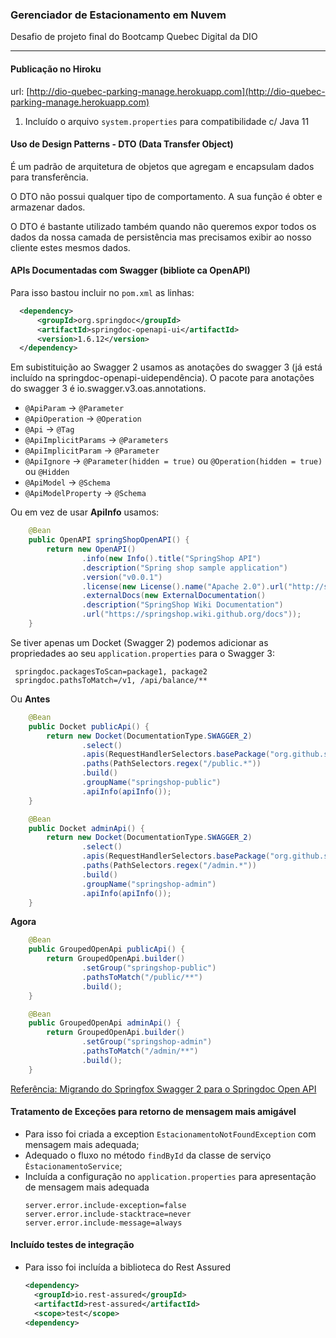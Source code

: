 ### Gerenciador de Estacionamento em Nuvem

Desafio de projeto final do Bootcamp Quebec Digital da DIO

------------------------

#### Publicação no Hiroku
url: [http://dio-quebec-parking-manage.herokuapp.com](http://dio-quebec-parking-manage.herokuapp.com)

1) Incluído o arquivo ``system.properties`` para compatibilidade c/ Java 11

#### Uso de Design Patterns - DTO (Data Transfer Object)

É um padrão de arquitetura de objetos que agregam e encapsulam dados para transferência.

O DTO não possui qualquer tipo de comportamento. A sua função é obter e armazenar dados.

O DTO é bastante utilizado também quando não queremos expor todos os dados da nossa camada de persistência mas precisamos exibir ao nosso cliente estes mesmos dados.

#### APIs Documentadas com Swagger (bibliote ca OpenAPI)

Para isso bastou incluir no ``pom.xml`` as linhas:
  ````xml
    <dependency>
        <groupId>org.springdoc</groupId>
        <artifactId>springdoc-openapi-ui</artifactId>
        <version>1.6.12</version>
    </dependency>
 ````

Em subistituição ao Swagger 2 usamos as anotações do swagger 3 (já está incluído na springdoc-openapi-uidependência). O pacote para anotações do swagger 3 é io.swagger.v3.oas.annotations.

- ``@ApiParam`` -> ``@Parameter``
- ``@ApiOperation`` -> ``@Operation``
- ``@Api`` -> ``@Tag``
- ``@ApiImplicitParams`` -> ``@Parameters``
- ``@ApiImplicitParam`` -> ``@Parameter``
- ``@ApiIgnore`` -> ``@Parameter(hidden = true)`` ou ``@Operation(hidden = true)`` ou ``@Hidden``
- ``@ApiModel`` -> ``@Schema``
- ``@ApiModelProperty`` -> ``@Schema``

Ou em vez de usar **ApiInfo** usamos:
````java
    @Bean
    public OpenAPI springShopOpenAPI() {
        return new OpenAPI()
                .info(new Info().title("SpringShop API")
                .description("Spring shop sample application")
                .version("v0.0.1")
                .license(new License().name("Apache 2.0").url("http://springdoc.org")))
                .externalDocs(new ExternalDocumentation()
                .description("SpringShop Wiki Documentation")
                .url("https://springshop.wiki.github.org/docs"));
    }
````

Se tiver apenas um Docket (Swagger 2) podemos adicionar as propriedades ao seu ``application.properties`` para o Swagger 3:
````properties
 springdoc.packagesToScan=package1, package2
 springdoc.pathsToMatch=/v1, /api/balance/**
````
Ou 
**Antes**
````java
    @Bean
    public Docket publicApi() {
        return new Docket(DocumentationType.SWAGGER_2)
                .select()
                .apis(RequestHandlerSelectors.basePackage("org.github.springshop.web.public"))
                .paths(PathSelectors.regex("/public.*"))
                .build()
                .groupName("springshop-public")
                .apiInfo(apiInfo());
    }

    @Bean
    public Docket adminApi() {
        return new Docket(DocumentationType.SWAGGER_2)
                .select()
                .apis(RequestHandlerSelectors.basePackage("org.github.springshop.web.admin"))
                .paths(PathSelectors.regex("/admin.*"))
                .build()
                .groupName("springshop-admin")
                .apiInfo(apiInfo());
    }
````

**Agora**
````java
    @Bean
    public GroupedOpenApi publicApi() {
        return GroupedOpenApi.builder()
                .setGroup("springshop-public")
                .pathsToMatch("/public/**")
                .build();
    }

    @Bean
    public GroupedOpenApi adminApi() {
        return GroupedOpenApi.builder()
                .setGroup("springshop-admin")
                .pathsToMatch("/admin/**")
                .build();
    }
````

[Referência: Migrando do Springfox Swagger 2 para o Springdoc Open API](https://stackoverflow.com/questions/59291371/migrating-from-springfox-swagger-2-to-springdoc-open-api)


#### Tratamento de Exceções para retorno de mensagem mais amigável

- Para isso foi criada a exception ``EstacionamentoNotFoundException`` com mensagem mais adequada;
- Adequado o fluxo no método ``findById`` da classe de serviço ``ÈstacionamentoService``;
- Incluída a configuração no ``application.properties`` para apresentação de mensagem mais adequada
  ````properties
  server.error.include-exception=false
  server.error.include-stacktrace=never
  server.error.include-message=always
  ````

#### Incluído testes de integração

- Para isso foi incluída a biblioteca do Rest Assured
  ````xml
  <dependency>
    <groupId>io.rest-assured</groupId>
    <artifactId>rest-assured</artifactId>
    <scope>test</scope>
  <dependency>
  ````
